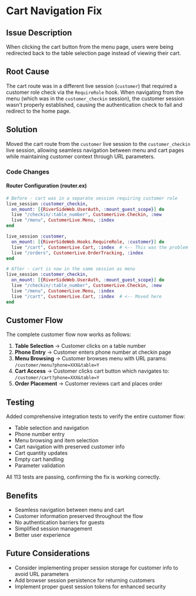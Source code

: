 # Cart Navigation Fix

## Issue Description
When clicking the cart button from the menu page, users were being redirected back to the table selection page instead of viewing their cart.

## Root Cause
The cart route was in a different live session (`customer`) that required a customer role check via the `RequireRole` hook. When navigating from the menu (which was in the `customer_checkin` session), the customer session wasn't properly established, causing the authentication check to fail and redirect to the home page.

## Solution
Moved the cart route from the `customer` live session to the `customer_checkin` live session, allowing seamless navigation between menu and cart pages while maintaining customer context through URL parameters.

### Code Changes

#### Router Configuration (router.ex)
```elixir
# Before - cart was in a separate session requiring customer role
live_session :customer_checkin,
  on_mount: [{RiverSideWeb.UserAuth, :mount_guest_scope}] do
  live "/checkin/:table_number", CustomerLive.Checkin, :new
  live "/menu", CustomerLive.Menu, :index
end

live_session :customer,
  on_mount: [{RiverSideWeb.Hooks.RequireRole, :customer}] do
  live "/cart", CustomerLive.Cart, :index  # <-- This was the problem
  live "/orders", CustomerLive.OrderTracking, :index
end

# After - cart is now in the same session as menu
live_session :customer_checkin,
  on_mount: [{RiverSideWeb.UserAuth, :mount_guest_scope}] do
  live "/checkin/:table_number", CustomerLive.Checkin, :new
  live "/menu", CustomerLive.Menu, :index
  live "/cart", CustomerLive.Cart, :index  # <-- Moved here
end
```

## Customer Flow
The complete customer flow now works as follows:

1. **Table Selection** → Customer clicks on a table number
2. **Phone Entry** → Customer enters phone number at checkin page
3. **Menu Browsing** → Customer browses menu with URL params: `/customer/menu?phone=XXX&table=Y`
4. **Cart Access** → Customer clicks cart button which navigates to: `/customer/cart?phone=XXX&table=Y`
5. **Order Placement** → Customer reviews cart and places order

## Testing
Added comprehensive integration tests to verify the entire customer flow:
- Table selection and navigation
- Phone number entry
- Menu browsing and item selection
- Cart navigation with preserved customer info
- Cart quantity updates
- Empty cart handling
- Parameter validation

All 113 tests are passing, confirming the fix is working correctly.

## Benefits
- Seamless navigation between menu and cart
- Customer information preserved throughout the flow
- No authentication barriers for guests
- Simplified session management
- Better user experience

## Future Considerations
- Consider implementing proper session storage for customer info to avoid URL parameters
- Add browser session persistence for returning customers
- Implement proper guest session tokens for enhanced security